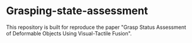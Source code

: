 # Grasping-state-assessment
This repository is built for reproduce the paper "Grasp Status Assessment of Deformable Objects Using Visual-Tactile Fusion".
